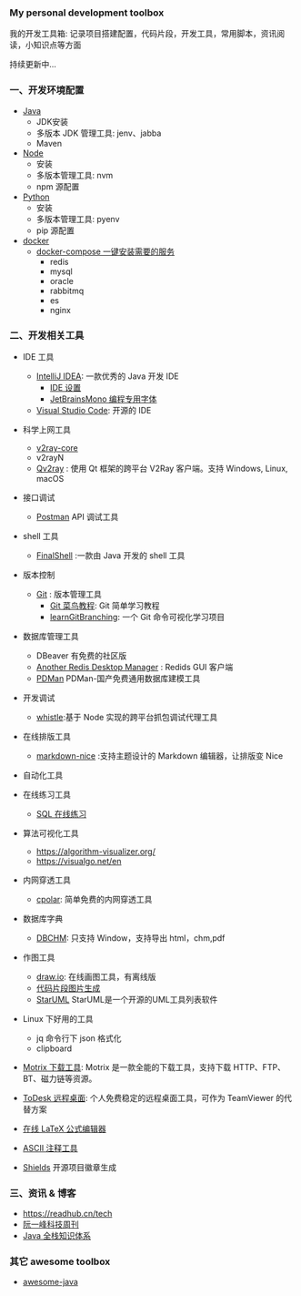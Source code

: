 ### My personal development toolbox

我的开发工具箱: 记录项目搭建配置，代码片段，开发工具，常用脚本，资讯阅读，小知识点等方面

持续更新中...

### 一、开发环境配置
- [Java](./doc/java_dev_env_conf.md)
  - JDK安装
  - 多版本 JDK 管理工具: jenv、jabba
  - Maven
- [Node](./doc/node_conf.md)
  - 安装
  - 多版本管理工具: nvm
  - npm 源配置
- [Python](./doc/python_conf.md)
  - 安装
  - 多版本管理工具: pyenv
  - pip 源配置
- [docker](./doc/docker.md)
    - [docker-compose 一键安装需要的服务](./docker/docker-compose-env.yml)
      - redis
      - mysql
      - oracle
      - rabbitmq
      - es
      - nginx

### 二、开发相关工具

- IDE 工具
    - [IntelliJ IDEA](https://www.jetbrains.com/idea/): 一款优秀的 Java 开发 IDE
      - [IDE 设置](./doc/idea.md)
      - [JetBrainsMono 编程专用字体](https://github.com/JetBrains/JetBrainsMono)
    - [Visual Studio Code](https://code.visualstudio.com/): 开源的 IDE

- 科学上网工具
  - [v2ray-core](https://github.com/v2ray/v2ray-core)
  - v2rayN
  - [Qv2ray](https://github.com/Qv2ray/Qv2ray) : 使用 Qt 框架的跨平台 V2Ray 客户端。支持 Windows, Linux, macOS

- 接口调试
    - [Postman](https://www.postman.com/) API 调试工具

- shell 工具
    - [FinalShell](http://www.hostbuf.com/) :一款由 Java 开发的 shell 工具

- 版本控制
    - [Git](https://git-scm.com/) : 版本管理工具
      - [Git 菜鸟教程](https://www.runoob.com/git/git-tutorial.html): Git 简单学习教程
      - [learnGitBranching](https://github.com/pcottle/learnGitBranching): 一个 Git 命令可视化学习项目

- 数据库管理工具
  - DBeaver 有免费的社区版
  - [Another Redis Desktop Manager](https://github.com/qishibo/AnotherRedisDesktopManager) : Redids GUI 客户端
  - [PDMan](https://gitee.com/robergroup/pdman) PDMan-国产免费通用数据库建模工具
  
- 开发调试
  - [whistle](https://github.com/avwo/whistle):基于 Node 实现的跨平台抓包调试代理工具

- 在线排版工具
  - [markdown-nice](https://github.com/mdnice/markdown-nice) :支持主题设计的 Markdown 编辑器，让排版变 Nice

- 自动化工具
- 在线练习工具
  - [SQL 在线练习](https://sqlzoo.net/wiki/SELECT_basics)

- 算法可视化工具
  - https://algorithm-visualizer.org/
  - https://visualgo.net/en

- 内网穿透工具
  - [cpolar](https://www.cpolar.com/): 简单免费的内网穿透工具

- 数据库字典
  - [DBCHM](https://gitee.com/lztkdr/DBCHM): 只支持 Window，支持导出 html，chm,pdf

- 作图工具
    - [draw.io](https://app.diagrams.net/): 在线画图工具，有离线版
    - [代码片段图片生成](https://github.com/carbon-app/carbon)
    - [StarUML](https://staruml.io/download)  StarUML是一个开源的UML工具列表软件

- Linux 下好用的工具
    - jq 命令行下 json 格式化
    - clipboard 
    
- [Motrix 下载工具](https://github.com/agalwood/Motrix): Motrix 是一款全能的下载工具，支持下载 HTTP、FTP、BT、磁力链等资源。
- [ToDesk 远程桌面](https://www.todesk.com/): 个人免费稳定的远程桌面工具，可作为 TeamViewer 的代替方案
- [在线 LaTeX 公式编辑器](https://www.codecogs.com/latex/eqneditor.php)
- [ASCII 注释工具](http://asciiflow.com/)
- [Shields](https://shields.io/)  开源项目徽章生成


### 三、资讯 & 博客
- https://readhub.cn/tech
- [阮一峰科技周刊](http://www.ruanyifeng.com/blog/weekly/)
- [Java 全栈知识体系](https://www.pdai.tech/md/project/project-x-overview.html)


### 其它 awesome toolbox
- [awesome-java](https://github.com/akullpp/awesome-java)